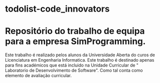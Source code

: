 # todolist-code_innovators
# Repositório do trabalho de equipa para a empresa SimProgramming.
Este trabalho é realizado pelos alunos da Universidade Aberta do curos de Licenciatura em Engenharia Informatica.
Este trabalho é destinado apenas para fins académicos que está incluido na Unidade Curricular de " Laboratorio de Desenvolvimento de Software". Como tal conta como elemento de avaliação curricular.

